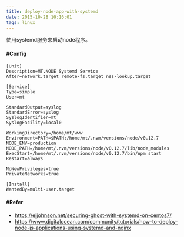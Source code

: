 ```yaml
---
title: deploy-node-app-with-systemd
date: 2015-10-28 10:16:01
tags: linux
---
```


使用systemd服务来启动node程序。

#### #Config
```
[Unit]
Description=MT.NODE Systemd Service
After=network.target remote-fs.target nss-lookup.target

[Service]
Type=simple
User=mt

StandardOutput=syslog
StandardError=syslog
SyslogIdentifier=mt
SyslogFacility=local0

WorkingDirectory=/home/mt/www
Environment=PATH=$PATH:/home/mt/.nvm/versions/node/v0.12.7 NODE_ENV=production NODE_PATH=/home/mt/.nvm/versions/node/v0.12.7/lib/node_modules
ExecStart=/home/mt/.nvm/versions/node/v0.12.7/bin/npm start
Restart=always

NoNewPrivileges=true
PrivateNetworks=true

[Install]
WantedBy=multi-user.target
```

#### #Refer

- https://ejjohnson.net/securing-ghost-with-systemd-on-centos7/
- https://www.digitalocean.com/community/tutorials/how-to-deploy-node-js-applications-using-systemd-and-nginx